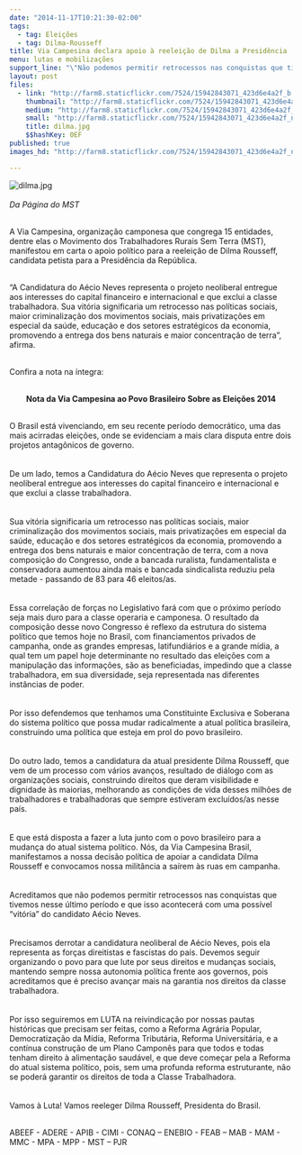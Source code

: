 ```yaml
---
date: "2014-11-17T10:21:30-02:00"
tags:
  - tag: Eleições
  - tag: Dilma-Rousseff
title: Via Campesina declara apoio à reeleição de Dilma a Presidência
menu: lutas e mobilizações
support_line: "\"Não podemos permitir retrocessos nas conquistas que tivemos. Isso acontecerá com uma possível “vitória” de Aécio\"."
layout: post
files:
  - link: "http://farm8.staticflickr.com/7524/15942843071_423d6e4a2f_b.jpg"
    thumbnail: "http://farm8.staticflickr.com/7524/15942843071_423d6e4a2f_t.jpg"
    medium: "http://farm8.staticflickr.com/7524/15942843071_423d6e4a2f_z.jpg"
    small: "http://farm8.staticflickr.com/7524/15942843071_423d6e4a2f_n.jpg"
    title: dilma.jpg
    $$hashKey: 0EF
published: true
images_hd: "http://farm8.staticflickr.com/7524/15942843071_423d6e4a2f_n.jpg"

---
```

<div id="content-header">
<div id="content-title">
<p><img alt="dilma.jpg" src="http://farm8.staticflickr.com/7524/15942843071_423d6e4a2f_b.jpg" /><br />
<br />
<em>Da P&aacute;gina do MST</em></p>
</div>
</div>

<div id="content-area">
<div id="default-content">
<div id="node-16624">
<div>
<div>
<p><br />
A Via Campesina, organiza&ccedil;&atilde;o camponesa que congrega 15 entidades, dentre elas o Movimento dos Trabalhadores Rurais Sem Terra (MST), manifestou em carta o apoio pol&iacute;tico para a reelei&ccedil;&atilde;o de Dilma Rousseff, candidata petista para a Presid&ecirc;ncia da Rep&uacute;blica.&nbsp;</p>

<p><br />
&ldquo;A Candidatura do A&eacute;cio Neves representa o projeto neoliberal entregue aos interesses do capital financeiro e internacional e que exclui a classe trabalhadora. Sua vit&oacute;ria significaria um retrocesso nas pol&iacute;ticas sociais, maior criminaliza&ccedil;&atilde;o dos movimentos sociais, mais privatiza&ccedil;&otilde;es em especial da sa&uacute;de, educa&ccedil;&atilde;o e dos setores estrat&eacute;gicos da economia, promovendo a entrega dos bens naturais e maior concentra&ccedil;&atilde;o de terra&rdquo;, afirma.&nbsp;</p>

<p><br />
Confira a nota na &iacute;ntegra:&nbsp;</p>

<p style="text-align: center;"><br />
<strong>Nota da Via Campesina ao Povo Brasileiro Sobre as Elei&ccedil;&otilde;es 2014</strong></p>

<p><br />
O Brasil est&aacute; vivenciando, em seu recente per&iacute;odo democr&aacute;tico, uma das mais acirradas elei&ccedil;&otilde;es, onde se evidenciam a mais clara disputa entre dois projetos antag&ocirc;nicos de governo.&nbsp;<br />
<br />
<br />
De um lado, temos a Candidatura do A&eacute;cio Neves que representa o projeto neoliberal entregue aos interesses do capital financeiro e internacional e que exclui a classe trabalhadora.&nbsp;<br />
<br />
<br />
Sua vit&oacute;ria significaria um retrocesso nas pol&iacute;ticas sociais, maior criminaliza&ccedil;&atilde;o dos movimentos sociais, mais privatiza&ccedil;&otilde;es em especial da sa&uacute;de, educa&ccedil;&atilde;o e dos setores estrat&eacute;gicos da economia, promovendo a entrega dos bens naturais e maior concentra&ccedil;&atilde;o de terra, com a nova composi&ccedil;&atilde;o do Congresso, onde a bancada ruralista, fundamentalista e conservadora aumentou ainda mais e bancada sindicalista reduziu pela metade - passando de 83 para 46 eleitos/as.&nbsp;<br />
<br />
<br />
Essa correla&ccedil;&atilde;o de for&ccedil;as no Legislativo far&aacute; com que o pr&oacute;ximo per&iacute;odo seja mais duro para a classe operaria e camponesa. O resultado da composi&ccedil;&atilde;o desse novo Congresso &eacute; reflexo da estrutura do sistema pol&iacute;tico que temos hoje no Brasil, com financiamentos privados de campanha, onde as grandes empresas, latifundi&aacute;rios e a grande m&iacute;dia, a qual tem um papel hoje determinante no resultado das elei&ccedil;&otilde;es com a manipula&ccedil;&atilde;o das informa&ccedil;&otilde;es, s&atilde;o as beneficiadas, impedindo que a classe trabalhadora, em sua diversidade, seja representada nas diferentes inst&acirc;ncias de poder.&nbsp;<br />
<br />
<br />
Por isso defendemos que tenhamos uma Constituinte Exclusiva e Soberana do sistema pol&iacute;tico que possa mudar radicalmente a atual pol&iacute;tica brasileira, construindo uma pol&iacute;tica que esteja em prol do povo brasileiro.&nbsp;<br />
<br />
<br />
Do outro lado, temos a candidatura da atual presidente Dilma Rousseff, que vem de um processo com v&aacute;rios avan&ccedil;os, resultado de di&aacute;logo com as organiza&ccedil;&otilde;es sociais, construindo direitos que deram visibilidade e dignidade &agrave;s maiorias, melhorando as condi&ccedil;&otilde;es de vida desses milh&otilde;es de trabalhadores e trabalhadoras que sempre estiveram exclu&iacute;dos/as nesse pa&iacute;s.&nbsp;<br />
<br />
<br />
E que est&aacute; disposta a fazer a luta junto com o povo brasileiro para a mudan&ccedil;a do atual sistema pol&iacute;tico. N&oacute;s, da Via Campesina Brasil, manifestamos a nossa decis&atilde;o pol&iacute;tica de apoiar a candidata Dilma Rousseff e convocamos nossa milit&acirc;ncia a sa&iacute;rem &agrave;s ruas em campanha.&nbsp;<br />
<br />
<br />
Acreditamos que n&atilde;o podemos permitir retrocessos nas conquistas que tivemos nesse &uacute;ltimo per&iacute;odo e que isso acontecer&aacute; com uma poss&iacute;vel &ldquo;vit&oacute;ria&rdquo; do candidato A&eacute;cio Neves.<br />
<br />
<br />
Precisamos derrotar a candidatura neoliberal de A&eacute;cio Neves, pois ela representa as for&ccedil;as direitistas e fascistas do pa&iacute;s. Devemos seguir organizando o povo para que lute por seus direitos e mudan&ccedil;as sociais, mantendo sempre nossa autonomia pol&iacute;tica frente aos governos, pois acreditamos que &eacute; preciso avan&ccedil;ar mais na garantia nos direitos da classe trabalhadora.&nbsp;<br />
<br />
<br />
Por isso seguiremos em LUTA na reivindica&ccedil;&atilde;o por nossas pautas hist&oacute;ricas que precisam ser feitas, como a Reforma Agr&aacute;ria Popular, Democratiza&ccedil;&atilde;o da M&iacute;dia, Reforma Tribut&aacute;ria, Reforma Universit&aacute;ria, e a cont&iacute;nua constru&ccedil;&atilde;o de um Plano Campon&ecirc;s para que todos e todas tenham direito &agrave; alimenta&ccedil;&atilde;o saud&aacute;vel, e que deve come&ccedil;ar pela a Reforma do atual sistema pol&iacute;tico, pois, sem uma profunda reforma estruturante, n&atilde;o se poder&aacute; garantir os direitos de toda a Classe Trabalhadora.&nbsp;<br />
<br />
<br />
Vamos &agrave; Luta! Vamos reeleger Dilma Rousseff, Presidenta do Brasil.</p>

<div>
<div><br />
ABEEF - ADERE - APIB - CIMI - CONAQ &ndash; ENEBIO - FEAB &ndash; MAB - MAM - MMC - MPA - MPP - MST &ndash; PJR</div>
</div>
</div>
</div>
</div>
</div>
</div>
